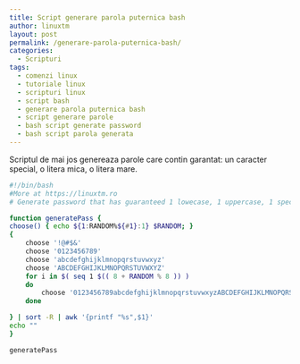 ```yaml
---
title: Script generare parola puternica bash
author: linuxtm
layout: post
permalink: /generare-parola-puternica-bash/
categories:
  - Scripturi
tags:
  - comenzi linux
  - tutoriale linux
  - scripturi linux
  - script bash
  - generare parola puternica bash
  - script generare parole
  - bash script generate password
  - bash script parola generata
---
```


Scriptul de mai jos genereaza parole care contin garantat: un caracter special, o litera mica, o litera mare.

```bash
#!/bin/bash
#More at https://linuxtm.ro
# Generate password that has guaranteed 1 lowecase, 1 uppercase, 1 special character, minimum 13 characters

function generatePass {
choose() { echo ${1:RANDOM%${#1}:1} $RANDOM; }
{
    choose '!@#$&'
    choose '0123456789'
    choose 'abcdefghijklmnopqrstuvwxyz'
    choose 'ABCDEFGHIJKLMNOPQRSTUVWXYZ'
    for i in $( seq 1 $(( 8 + RANDOM % 8 )) )
    do
        choose '0123456789abcdefghijklmnopqrstuvwxyzABCDEFGHIJKLMNOPQRSTUVWXYZ'
    done

} | sort -R | awk '{printf "%s",$1}'
echo ""
}

generatePass
```
